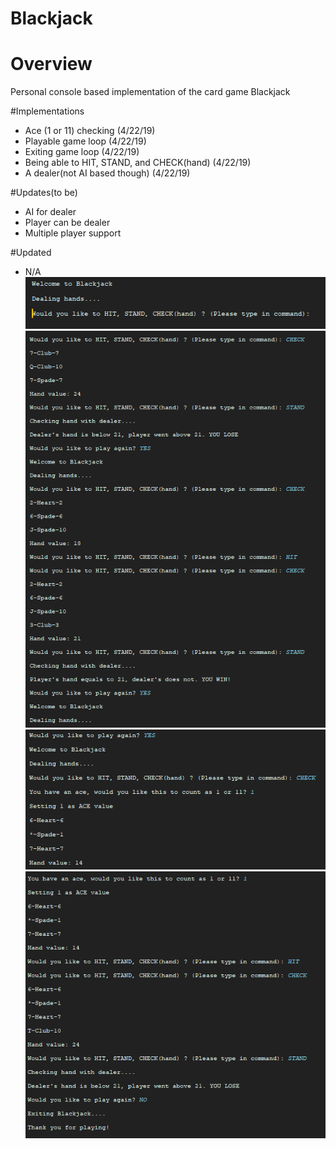 # Blackjack

# Overview
Personal console based implementation of the card game Blackjack

#Implementations
- Ace (1 or 11) checking (4/22/19)
- Playable game loop (4/22/19)
- Exiting game loop (4/22/19)
- Being able to HIT, STAND, and CHECK(hand) (4/22/19)
- A dealer(not AI based though) (4/22/19)

#Updates(to be)
- AI for dealer
- Player can be dealer
- Multiple player support

#Updated
- N/A
![alt text](https://github.com/CMilly/Blackjack/blob/master/Blackjack/Branch/path/to/Blackjack%20commit%201.0.PNG)
![alt text](https://github.com/CMilly/Blackjack/blob/master/Blackjack/Branch/path/to/Blackjack%20commit%201.1.PNG)
![alt text](https://github.com/CMilly/Blackjack/blob/master/Blackjack/Branch/path/to/Blackjack%20commit%201.2.PNG)
![alt text](https://github.com/CMilly/Blackjack/blob/master/Blackjack/Branch/path/to/Blackjack%20commit%201.3.PNG)

